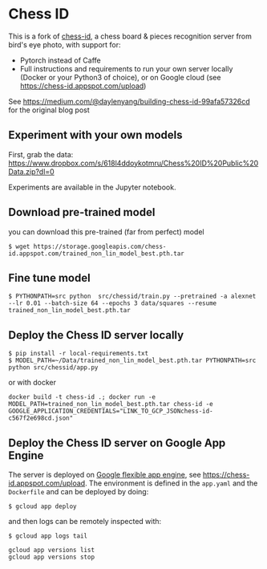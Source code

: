 # Chess ID

This is a fork of [chess-id](https://github.com/daylen/chess-id), a chess board & pieces recognition server from bird's eye photo, with support for:
 * Pytorch instead of Caffe
 * Full instructions and requirements to run your own server locally (Docker or your Python3 of choice), or on Google cloud (see https://chess-id.appspot.com/upload)
 
 See https://medium.com/@daylenyang/building-chess-id-99afa57326cd for the original blog post
 
## Experiment with your own models

First, grab the data: https://www.dropbox.com/s/618l4ddoykotmru/Chess%20ID%20Public%20Data.zip?dl=0

Experiments are available in the Jupyter notebook.

## Download pre-trained model

you can download this pre-trained (far from perfect) model

```
$ wget https://storage.googleapis.com/chess-id.appspot.com/trained_non_lin_model_best.pth.tar
```

## Fine tune model


```
$ PYTHONPATH=src python  src/chessid/train.py --pretrained -a alexnet --lr 0.01 --batch-size 64 --epochs 3 data/squares --resume trained_non_lin_model_best.pth.tar
```


## Deploy the Chess ID server locally

```
$ pip install -r local-requirements.txt
$ MODEL_PATH=~/Data/trained_non_lin_model_best.pth.tar PYTHONPATH=src python src/chessid/app.py
```

or with docker

```
docker build -t chess-id .; docker run -e MODEL_PATH=trained_non_lin_model_best.pth.tar chess-id -e GOOGLE_APPLICATION_CREDENTIALS="LINK_TO_GCP_JSONchess-id-c567f2e698cd.json"
```

## Deploy the Chess ID server on Google App Engine

The server is deployed on [Google flexible app engine](https://cloud.google.com/appengine/docs/flexible), see https://chess-id.appspot.com/upload.
The environment is defined in the `app.yaml` and the `Dockerfile` and can be deployed by doing:

```
$ gcloud app deploy
```

and then logs can be remotely inspected with:

```
$ gcloud app logs tail
```

```
gcloud app versions list
gcloud app versions stop 
```